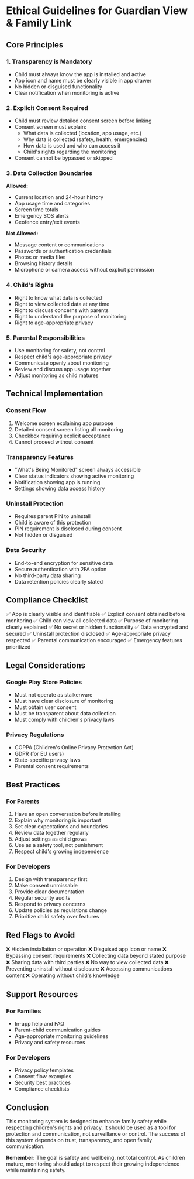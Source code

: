 # Ethical Guidelines for Guardian View & Family Link

## Core Principles

### 1. Transparency is Mandatory
- Child must always know the app is installed and active
- App icon and name must be clearly visible in app drawer
- No hidden or disguised functionality
- Clear notification when monitoring is active

### 2. Explicit Consent Required
- Child must review detailed consent screen before linking
- Consent screen must explain:
  - What data is collected (location, app usage, etc.)
  - Why data is collected (safety, health, emergencies)
  - How data is used and who can access it
  - Child's rights regarding the monitoring
- Consent cannot be bypassed or skipped

### 3. Data Collection Boundaries
**Allowed:**
- Current location and 24-hour history
- App usage time and categories
- Screen time totals
- Emergency SOS alerts
- Geofence entry/exit events

**Not Allowed:**
- Message content or communications
- Passwords or authentication credentials
- Photos or media files
- Browsing history details
- Microphone or camera access without explicit permission

### 4. Child's Rights
- Right to know what data is collected
- Right to view collected data at any time
- Right to discuss concerns with parents
- Right to understand the purpose of monitoring
- Right to age-appropriate privacy

### 5. Parental Responsibilities
- Use monitoring for safety, not control
- Respect child's age-appropriate privacy
- Communicate openly about monitoring
- Review and discuss app usage together
- Adjust monitoring as child matures

## Technical Implementation

### Consent Flow
1. Welcome screen explaining app purpose
2. Detailed consent screen listing all monitoring
3. Checkbox requiring explicit acceptance
4. Cannot proceed without consent

### Transparency Features
- "What's Being Monitored" screen always accessible
- Clear status indicators showing active monitoring
- Notification showing app is running
- Settings showing data access history

### Uninstall Protection
- Requires parent PIN to uninstall
- Child is aware of this protection
- PIN requirement is disclosed during consent
- Not hidden or disguised

### Data Security
- End-to-end encryption for sensitive data
- Secure authentication with 2FA option
- No third-party data sharing
- Data retention policies clearly stated

## Compliance Checklist

✅ App is clearly visible and identifiable
✅ Explicit consent obtained before monitoring
✅ Child can view all collected data
✅ Purpose of monitoring clearly explained
✅ No secret or hidden functionality
✅ Data encrypted and secured
✅ Uninstall protection disclosed
✅ Age-appropriate privacy respected
✅ Parental communication encouraged
✅ Emergency features prioritized

## Legal Considerations

### Google Play Store Policies
- Must not operate as stalkerware
- Must have clear disclosure of monitoring
- Must obtain user consent
- Must be transparent about data collection
- Must comply with children's privacy laws

### Privacy Regulations
- COPPA (Children's Online Privacy Protection Act)
- GDPR (for EU users)
- State-specific privacy laws
- Parental consent requirements

## Best Practices

### For Parents
1. Have an open conversation before installing
2. Explain why monitoring is important
3. Set clear expectations and boundaries
4. Review data together regularly
5. Adjust settings as child grows
6. Use as a safety tool, not punishment
7. Respect child's growing independence

### For Developers
1. Design with transparency first
2. Make consent unmissable
3. Provide clear documentation
4. Regular security audits
5. Respond to privacy concerns
6. Update policies as regulations change
7. Prioritize child safety over features

## Red Flags to Avoid

❌ Hidden installation or operation
❌ Disguised app icon or name
❌ Bypassing consent requirements
❌ Collecting data beyond stated purpose
❌ Sharing data with third parties
❌ No way to view collected data
❌ Preventing uninstall without disclosure
❌ Accessing communications content
❌ Operating without child's knowledge

## Support Resources

### For Families
- In-app help and FAQ
- Parent-child communication guides
- Age-appropriate monitoring guidelines
- Privacy and safety resources

### For Developers
- Privacy policy templates
- Consent flow examples
- Security best practices
- Compliance checklists

## Conclusion

This monitoring system is designed to enhance family safety while respecting children's rights and privacy. It should be used as a tool for protection and communication, not surveillance or control. The success of this system depends on trust, transparency, and open family communication.

**Remember:** The goal is safety and wellbeing, not total control. As children mature, monitoring should adapt to respect their growing independence while maintaining safety.
